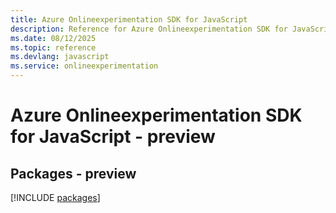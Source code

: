 ```yaml
---
title: Azure Onlineexperimentation SDK for JavaScript
description: Reference for Azure Onlineexperimentation SDK for JavaScript
ms.date: 08/12/2025
ms.topic: reference
ms.devlang: javascript
ms.service: onlineexperimentation
---
```

# Azure Onlineexperimentation SDK for JavaScript - preview
## Packages - preview
[!INCLUDE [packages](onlineexperimentation-index.md)]